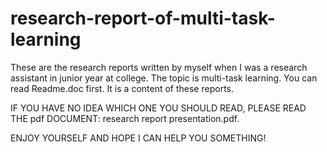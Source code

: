 # research-report-of-multi-task-learning
These are the research reports written by myself when I was a research assistant in junior year at college.
The topic is multi-task learning.
You can read Readme.doc first. It is a content of these reports.

IF YOU HAVE NO IDEA WHICH ONE YOU SHOULD READ, PLEASE READ THE pdf DOCUMENT: research report presentation.pdf.

ENJOY YOURSELF AND HOPE I CAN HELP YOU SOMETHING!
